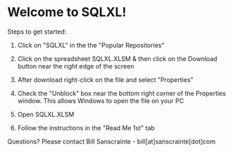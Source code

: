 # Welcome to SQLXL! 

Steps to get started:

1) Click on "SQLXL" in the the "Popular Repositories" 
 
2) Click on the spreadsheet SQLXL.XLSM & then click on the Download button near the right edge of the screen

3) After download right-click on the file and select "Properties"

4) Check the "Unblock" box near the bottom right corner of the Properties window. This allows Windows to open the file on your PC

5) Open SQLXL.XLSM

6) Follow the instructions in the "Read Me 1st" tab

Questions? Please contact Bill Sanscrainte - bill[at]sanscrainte[dot]com